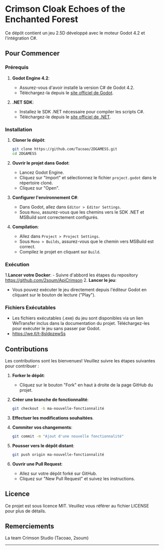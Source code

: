 
# Crimson Cloak Echoes of the Enchanted Forest

Ce dépôt contient un jeu 2.5D développé avec le moteur Godot 4.2 et l'intégration C#.

## Pour Commencer

### Prérequis

1. **Godot Engine 4.2**:
   - Assurez-vous d'avoir installé la version C# de Godot 4.2.
   - Téléchargez-la depuis le [site officiel de Godot](https://godotengine.org/download).

2. **.NET SDK**:
   - Installez le SDK .NET nécessaire pour compiler les scripts C#.
   - Téléchargez-le depuis le [site officiel de .NET](https://dotnet.microsoft.com/download).

### Installation

1. **Cloner le dépôt**:
   ```sh
   git clone https://github.com/Tacoao/2DGAMESS.git
   cd 2DGAMESS
   ```

2. **Ouvrir le projet dans Godot**:
   - Lancez Godot Engine.
   - Cliquez sur "Import" et sélectionnez le fichier `project.godot` dans le répertoire cloné.
   - Cliquez sur "Open".

3. **Configurer l'environnement C#**:
   - Dans Godot, allez dans `Editor > Editor Settings`.
   - Sous `Mono`, assurez-vous que les chemins vers le SDK .NET et MSBuild sont correctement configurés.

4. **Compilation**:
   - Allez dans `Project > Project Settings`.
   - Sous `Mono > Builds`, assurez-vous que le chemin vers MSBuild est correct.
   - Compilez le projet en cliquant sur `Build`.

### Exécution
1.**Lancer votre Docker**:
    - Suivre d'abbord les étapes du repository https://github.com/2soum/ApiCrimson
2. **Lancer le jeu**:
   - Vous pouvez exécuter le jeu directement depuis l'éditeur Godot en cliquant sur le bouton de lecture ("Play").

### Fichiers Exécutables

- Les fichiers exécutables (.exe) du jeu sont disponibles via un lien WeTransfer inclus dans la documentation du projet. Téléchargez-les pour exécuter le jeu sans passer par Godot.
- https://we.tl/t-8sldpzewSs

## Contributions

Les contributions sont les bienvenues! Veuillez suivre les étapes suivantes pour contribuer :

1. **Forker le dépôt**:
   - Cliquez sur le bouton "Fork" en haut à droite de la page GitHub du projet.

2. **Créer une branche de fonctionnalité**:
   ```sh
   git checkout -b ma-nouvelle-fonctionnalité
   ```

3. **Effectuer les modifications souhaitées**.

4. **Commiter vos changements**:
   ```sh
   git commit -m "Ajout d'une nouvelle fonctionnalité"
   ```

5. **Pousser vers le dépôt distant**:
   ```sh
   git push origin ma-nouvelle-fonctionnalité
   ```

6. **Ouvrir une Pull Request**:
   - Allez sur votre dépôt forké sur GitHub.
   - Cliquez sur "New Pull Request" et suivez les instructions.

## Licence

Ce projet est sous licence MIT. Veuillez vous référer au fichier LICENSE pour plus de détails.

## Remerciements

La team Crimson Studio (Tacoao, 2soum)

---
